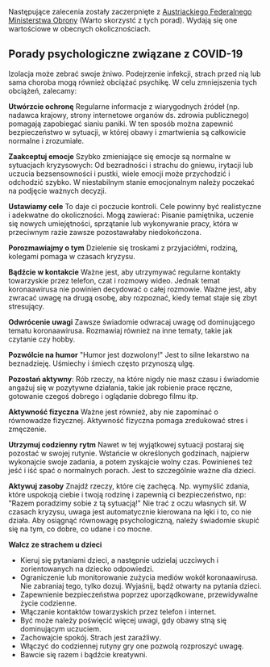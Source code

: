 Następujące zalecenia zostały zaczerpnięte z [Austriackiego Federalnego Ministerstwa Obrony](http:/Wwww.bundesheer.at/archiv/a2020/corona/artikel.php?id=5494) (Warto skorzystć z tych porad). Wydają się one wartościowe w obecnych okolicznościach. 

## Porady psychologiczne związane z COVID-19

Izolacja może zebrać swoje żniwo. Podejrzenie infekcji, strach przed nią lub sama choroba mogą również obciążać psychikę. W celu zmniejszenia tych obciążeń, zalecamy:

**Utwórzcie ochronę** Regularne informacje z wiarygodnych źródeł (np. nadawca krajowy, strony internetowe organów ds. zdrowia publicznego) pomagają zapobiegać sianiu paniki. W ten sposób można zapewnić bezpieczeństwo w sytuacji, w której obawy i zmartwienia są całkowicie normalne i zrozumiałe.

**Zaakceptuj emocje** Szybko zmieniające się emocje są normalne w sytuacjach kryzysowych: Od bezradności i strachu do gniewu, irytacji lub uczucia bezsensowności i pustki, wiele emocji może przychodzić i odchodzić szybko. W niestabilnym stanie emocjonalnym należy poczekać na podjęcie ważnych decyzji. 

**Ustawiamy cele** To daje ci poczucie kontroli. Cele powinny być realistyczne i adekwatne do okoliczności. Mogą zawierać: Pisanie pamiętnika, uczenie się nowych umiejętności, sprzątanie lub wykonywanie pracy, która w przeciwnym razie zawsze pozostawałaby niedokończona.

**Porozmawiajmy o tym** Dzielenie się troskami z przyjaciółmi, rodziną, kolegami pomaga w czasach kryzysu.

**Bądźcie w kontakcie** Ważne jest, aby utrzymywać regularne kontakty towarzyskie przez telefon, czat i rozmowy wideo. Jednak temat koronaawirusa nie powinien decydować o całej rozmowie. Ważne jest, aby zwracać uwagę na drugą osobę, aby rozpoznać, kiedy temat staje się zbyt stresujący.

**Odwrócenie uwagi** Zawsze świadomie odwracaj uwagę od dominującego tematu koronaawirusa. Rozmawiaj również na inne tematy, takie jak czytanie czy hobby.

**Pozwólcie na humor** "Humor jest dozwolony!" Jest to silne lekarstwo na beznadzieję. Uśmiechy i śmiech często przynoszą ulgę.

**Pozostań aktywny**: Rób rzeczy, na które nigdy nie masz czasu i świadomie angażuj się w pozytywne działania, takie jak robienie prace ręczne, gotowanie czegoś dobrego i oglądanie dobrego filmu itp.

**Aktywność fizyczna** Ważne jest również, aby nie zapominać o równowadze fizycznej. Aktywność fizyczna pomaga zredukować stres i zmęczenie.

**Utrzymuj codzienny rytm** Nawet w tej wyjątkowej sytuacji postaraj się pozostać w swojej rutynie. Wstańcie w określonych godzinach, najpierw wykonajcie swoje zadania, a potem zyskajcie wolny czas. Powinieneś też jeść i iść spać o normalnych porach. Jest to szczególnie ważne dla dzieci. 

**Aktywuj zasoby** Znajdź rzeczy, które cię zachęcą. Np. wymyślić zdania, które uspokoją ciebie i twoją rodzinę i zapewnią ci bezpieczeństwo, np: "Razem poradzimy sobie z tą sytuacją!" Nie trać z oczu własnych sił. W czasach kryzysu, uwaga jest automatycznie kierowana na lęki i to, co nie działa. Aby osiągnąć równowagę psychologiczną, należy świadomie skupić się na tym, co dobre, co udane i co mocne.

**Walcz ze strachem u dzieci**
- Kieruj się pytaniami dzieci, a następnie udzielaj uczciwych i zorientowanych na dziecko odpowiedzi.
- Ograniczenie lub monitorowanie zużycia mediów wokół koronaawirusa. Nie zabraniaj tego, tylko dozuj. Wyjaśnij, bądź otwarty na pytania dzieci.
- Zapewnienie bezpieczeństwa poprzez uporządkowane, przewidywalne życie codzienne.
- Włączanie kontaktów towarzyskich przez telefon i internet. 
- Być może należy poświęcić więcej uwagi, gdy obawy stną się dominującym uczuciem.
- Zachowajcie spokój. Strach jest zaraźliwy.
- Włączyć do codziennej rutyny gry one pozwolą rozproszyć uwagę.
- Bawcie się razem i bądźcie kreatywni.
